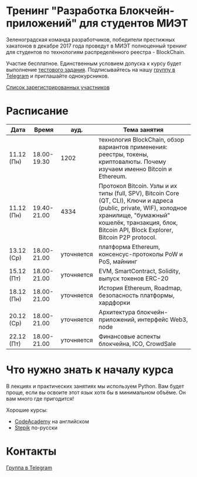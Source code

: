 # Тренинг "Разработка Блокчейн-приложений" для студентов МИЭТ

Зеленоградская команда разработчиков, победители престижных хакатонов в декабре 2017 года проведут в МИЭТ полноценный тренинг для студентов по технологиям распределённого реестра - BlockChain.

Участие бесплатное. Единственным условием допуска к курсу будет выполнение [тестового задания](Vpiska.md). Подписывайтесь на нашу [группу в Telegram](https://t.me/joinchat/CvdVkhMPR6CgjW0fXZp2hA) и приглашайте однокурсников.

[Список зарегистрированных участников](Students.md)

# Расписание

| Дата | Время | ауд. | Тема занятия |
| ------ | ------ | ------ | ------ |
| 11.12 (Пн) | 18.00-19.30 | 1202 | технология BlockChain, обзор вариантов применения: реестры, токены, криптовалюты. Почему изучаем именно Bitcoin и Ethereum. |
| 11.12 (Пн) | 19.40-21.00 | 4334 | Протокол Bitcoin. Узлы и их типы (full, SPV), Bitcoin Core (QT, CLI), Ключи и адреса (public, private, WIF), холодное хранилище, "бумажный" кошелёк, транзакция, блок, Bitcoin API, Block Explorer, Bitcoin P2P protocol. |
| 13.12 (Ср) | 18.00-21.00 | уточняется | платформа Ethereum, консенсус-протоколы PoW и PoS, майнинг|
| 15.12 (Пт) | 18.00-21.00 | уточняется | EVM, SmartContract, Solidity, выпуск токенов ERC-20 |
| 18.12 (Пн) | 18.00-21.00 | уточняется | История Ethereum, Roadmap, безопасность платформы, хардфорки |
| 20.12 (Ср) | 18.00-21.00 | уточняется | Архитектура блокчейн-приложений, интерфейс Web3, node |
| 22.12 (Пт) | 18.00-21.00 | уточняется | Финансовые аспекты блокчейна, ICO, CrowdSale |


# Что нужно знать к началу курса

В лекциях и практических занятиях мы используем Python. Вам будет проще, если вы освоите этот язык хотя бы в минимальном объёме. Он вам много где пригодится!

Хорошие курсы:

* [CodeAcademy](https://www.codecademy.com/learn/learn-python) на английском
* [Stepik](https://stepik.org/course/67) по-русски

# Контакты

[Группа в Telegram](https://t.me/joinchat/CvdVkhMPR6CgjW0fXZp2hA)
